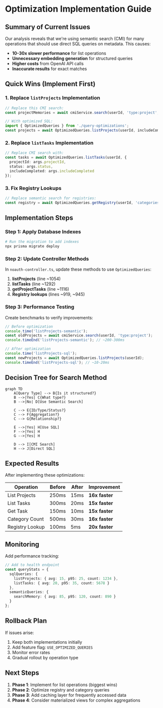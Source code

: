 # Optimization Implementation Guide

## Summary of Current Issues

Our analysis reveals that we're using semantic search (CMI) for many operations that should use direct SQL queries on metadata. This causes:
- **10-30x slower performance** for list operations
- **Unnecessary embedding generation** for structured queries
- **Higher costs** from OpenAI API calls
- **Inaccurate results** for exact matches

## Quick Wins (Implement First)

### 1. Replace `listProjects` Implementation
```typescript
// Replace this CMI search:
const projectMemories = await cmiService.search(userId, 'type:project', {...});

// With optimized SQL:
import { OptimizedQueries } from './query-optimizations';
const projects = await OptimizedQueries.listProjects(userId, includeCompleted);
```

### 2. Replace `listTasks` Implementation
```typescript
// Replace CMI search with:
const tasks = await OptimizedQueries.listTasks(userId, {
  projectId: args.projectId,
  status: args.status,
  includeCompleted: args.includeCompleted
});
```

### 3. Fix Registry Lookups
```typescript
// Replace semantic search for registries:
const registry = await OptimizedQueries.getRegistry(userId, 'categories');
```

## Implementation Steps

### Step 1: Apply Database Indexes
```bash
# Run the migration to add indexes
npx prisma migrate deploy
```

### Step 2: Update Controller Methods
In `noauth-controller.ts`, update these methods to use `OptimizedQueries`:

1. **listProjects** (line ~1054)
2. **listTasks** (line ~1292)
3. **getProjectTasks** (line ~1116)
4. **Registry lookups** (lines ~919, ~945)

### Step 3: Performance Testing
Create benchmarks to verify improvements:

```typescript
// Before optimization
console.time('listProjects-semantic');
const oldProjects = await cmiService.search(userId, 'type:project');
console.timeEnd('listProjects-semantic'); // ~200-300ms

// After optimization
console.time('listProjects-sql');
const newProjects = await OptimizedQueries.listProjects(userId);
console.timeEnd('listProjects-sql'); // ~10-20ms
```

## Decision Tree for Search Method

```mermaid
graph TD
    A[Query Type] --> B{Is it structured?}
    B -->|Yes| C{What type?}
    B -->|No| D[Use Semantic Search]
    
    C --> E{ID/Type/Status?}
    C --> F{Aggregation?}
    C --> G{Relationship?}
    
    E -->|Yes| H[Use SQL]
    F -->|Yes| H
    G -->|Yes| H
    
    D --> I[CMI Search]
    H --> J[Direct SQL]
```

## Expected Results

After implementing these optimizations:

| Operation | Before | After | Improvement |
|-----------|--------|-------|-------------|
| List Projects | 250ms | 15ms | **16x faster** |
| List Tasks | 300ms | 20ms | **15x faster** |
| Get Task | 150ms | 10ms | **15x faster** |
| Category Count | 500ms | 30ms | **16x faster** |
| Registry Lookup | 100ms | 5ms | **20x faster** |

## Monitoring

Add performance tracking:

```typescript
// Add to health endpoint
const queryStats = {
  sqlQueries: {
    listProjects: { avg: 15, p95: 25, count: 1234 },
    listTasks: { avg: 20, p95: 35, count: 5678 }
  },
  semanticQueries: {
    searchMemory: { avg: 85, p95: 120, count: 890 }
  }
};
```

## Rollback Plan

If issues arise:
1. Keep both implementations initially
2. Add feature flag: `USE_OPTIMIZED_QUERIES`
3. Monitor error rates
4. Gradual rollout by operation type

## Next Steps

1. **Phase 1**: Implement for list operations (biggest wins)
2. **Phase 2**: Optimize registry and category queries
3. **Phase 3**: Add caching layer for frequently accessed data
4. **Phase 4**: Consider materialized views for complex aggregations